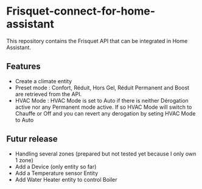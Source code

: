 # Frisquet-connect-for-home-assistant
This repository contains the Frisquet API that can be integrated in Home Assistant.

## Features

- Create a climate entity
- Preset mode : Confort, Réduit, Hors Gel, Réduit Permanent and Boost are retrieved from the API.
- HVAC Mode : HVAC Mode is set to Auto if there is neither Dérogation active nor any Permanent mode active. If so HVAC Mode will switch to Chauffe or Off and you can revert any derogation by seting HVAC Mode to Auto

## Futur release

- Handling several zones (prepared but not tested yet because I only own 1 zone)
- Add a Device (only entity so far)
- Add a Temperature sensor Entity
- Add Water Heater entity to control Boiler